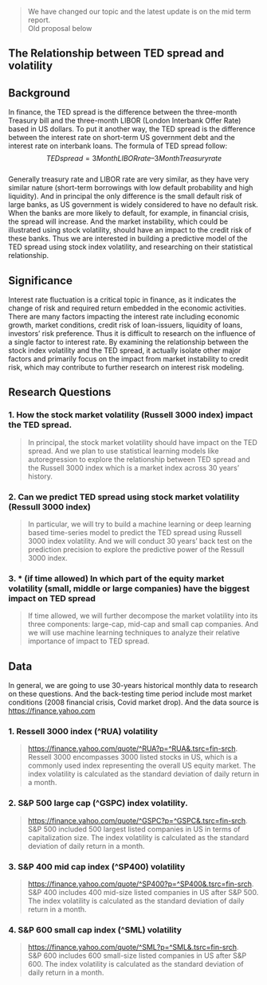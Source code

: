 > We have changed our topic and the latest update is on the mid term report.   
> Old proposal below
## The Relationship between TED spread and volatility
## Background

In finance, the TED spread is the difference between the three-month Treasury bill and the three-month LIBOR (London Interbank Offer Rate) based in US dollars. 
To put it another way, the TED spread is the difference between the interest rate on short-term US government debt and the interest rate on interbank loans. The formula of TED spread follow:   
$$TED spread = 3Month  LIBOR  rate – 3Month  Treasury  rate$$   
Generally treasury rate and LIBOR rate are very similar, as they have very similar nature (short-term borrowings with low default probability and high liquidity). 
And in principal the only difference is the small default risk of large banks, as US government is widely considered to have no default risk. When the banks are more likely to default, for example, in financial crisis, the spread will increase. 
And the market instability, which could be illustrated using stock volatility, should have an impact to the credit risk of these banks. 
Thus we are interested in building a predictive model of the TED spread using stock index volatility, and researching on their statistical relationship.
## Significance
Interest rate fluctuation is a critical topic in finance, as it indicates the change of risk and required return embedded in the economic activities. 
There are many factors impacting the interest rate including economic growth, market conditions, credit risk of loan-issuers, liquidity of loans, investors’ risk preference. 
Thus it is difficult to research on the influence of a single factor to interest rate. 
By examining the relationship between the stock index volatility and the TED spread, it actually isolate other major factors and primarily focus on the impact from market instability to credit risk, which may contribute to further research on interest risk modeling.    
## Research Questions
### 1.	How the stock market volatility (Russell 3000 index) impact the TED spread.
> In principal, the stock market volatility should have impact on the TED spread. 
And we plan to use statistical learning models like autoregression to explore the relationship between TED spread and the Russell 3000 index which is a market index across 30 years’ history.
### 2.	Can we predict TED spread using stock market volatility (Ressull 3000 index)
> In particular, we will try to build a machine learning or deep learning based time-series model to predict the TED spread using Russell 3000 index volatility. 
And we will conduct 30 years’ back test on the prediction precision to explore the predictive power of the Ressull 3000 index.
### 3.	* (if time allowed) In which part of the equity market volatility (small, middle or large companies) have the biggest impact on TED spread
> If time allowed, we will further decompose the market volatility into its three components: large-cap, mid-cap and small cap companies. 
And we will use machine learning techniques to analyze their relative importance of impact to TED spread.
## Data
In general, we are going to use 30-years historical monthly data to research on these questions. 
And the back-testing time period include most market conditions (2008 financial crisis, Covid market drop). 
And the data source is https://finance.yahoo.com
### 1.	Ressell 3000 index (^RUA) volatility
> https://finance.yahoo.com/quote/^RUA?p=^RUA&.tsrc=fin-srch.   
Ressell 3000 encompasses 3000 listed stocks in US, which is a commonly used index representing the overall US equity market. The index volatility is calculated as the standard deviation of daily return in a month.
### 2.	S&P 500 large cap (^GSPC) index volatility.  
> https://finance.yahoo.com/quote/^GSPC?p=^GSPC&.tsrc=fin-srch.   
S&P 500 included 500 largest listed companies in US in terms of capitalization size. The index volatility is calculated as the standard deviation of daily return in a month.
### 3. S&P 400 mid cap index (^SP400) volatility
> https://finance.yahoo.com/quote/^SP400?p=^SP400&.tsrc=fin-srch.   
S&P 400 includes 400 mid-size listed companies in US after S&P 500. 
The index volatility is calculated as the standard deviation of daily return in a month.
### 4.	S&P 600 small cap index (^SML) volatility
> https://finance.yahoo.com/quote/^SML?p=^SML&.tsrc=fin-srch.   
S&P 600 includes 600 small-size listed companies in US after S&P 600. The index volatility is calculated as the standard deviation of daily return in a month.

